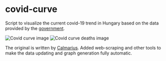 # covid-curve
Script to visualize the current covid-19 trend in Hungary based on the data provided by the [government](https://koronavirus.gov.hu/hirek).

![Covid curve image](https://i.imgur.com/fWCgusv.png)
![Covid curve deaths image](https://i.imgur.com/iD9rVVe.png)

The original is written by [Calmarius](https://github.com/Calmarius). Added web-scraping and other tools to make the data updating and graph generation fully automatic.
